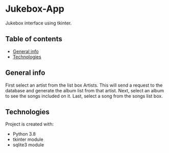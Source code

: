 # Jukebox-App
Jukebox interface using tkinter.
## Table of contents
* [General info](#general-info)
* [Technologies](#technologies)

## General info
First select an artist from the list box Artists. This will send a request to the database and generate the album list from that artist. Next, select an album to see the songs included on it. Last, select a song from the songs list box. 
## Technologies
Project is created with:
* Python 3.8
* tkinter module
* sqlite3 module
